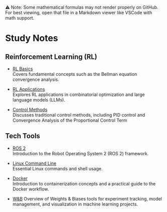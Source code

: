 ⚠️ Note: Some mathematical formulas may not render properly on GitHub. For best viewing, open that file in a Markdown viewer like VSCode with math support.

# Study Notes

## Reinforcement Learning (RL)

- [RL Basics](./RL/RL_basics/rl_basics.md)  
  Covers fundamental concepts such as the Bellman equation convergence analysis.

- [RL Applications](./RL/RL_Applications/RL_application.md)  
  Explores RL applications in combinatorial optimization and large language models (LLMs).

- [Control Methods](./RL/Tradition_Control/Control_Methods.md)  
  Discusses traditional control methods, including PID control and Convergence Analysis of the Proportional Control Term

## Tech Tools

- [ROS 2](./Tech%20Tools/Ros2/ros2.md)  
  Introduction to the Robot Operating System 2 (ROS 2) framework.

- [Linux Command Line](./Tech%20Tools/Linux/linux.md)  
  Essential Linux commands and shell usage.

- [Docker](./Tech%20Tools/docker/docker.md)  
  Introduction to containerization concepts and a practical guide to the Docker workflow.

- [W&B](./Tech%20Tools/weights&biases/wandb.md)
  Overview of Weights & Biases tools for experiment tracking, model management, and visualization in machine learning projects.
